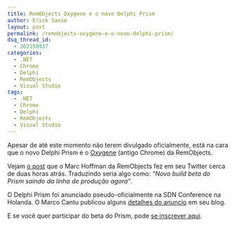 ```yaml
---
title: RemObjects Oxygene é o novo Delphi Prism
author: Erick Sasse
layout: post
permalink: /remobjects-oxygene-e-o-novo-delphi-prism/
dsq_thread_id:
  - 262150937
categories:
  - .NET
  - Chrome
  - Delphi
  - RemObjects
  - Visual Studio
tags:
  - .NET
  - Chrome
  - Delphi
  - RemObjects
  - Visual Studio
---
```

Apesar de até este momento não terem divulgado oficialmente, está na cara que o novo Delphi Prism é o [Oxygene][1] (antigo Chrome) da RemObjects.

Vejam [o post][2] que o Marc Hoffman da RemObjects fez em seu Twitter cerca de duas horas atrás. Traduzindo seria algo como: *&#8220;Novo build beta do Prism saindo da linha de produção agora&#8221;*.

O Delphi Prism foi anunciado pseudo-oficialmente na SDN Conference na Holanda. O Marco Cantu publicou alguns [detalhes do anuncio][3] em seu blog.

E se você quer participar do beta do Prism, pode [se inscrever aqui][4].

 [1]: http://www.remobjects.com/oxygene
 [2]: http://twitter.com/dwarfland/statuses/951460451
 [3]: http://blog.marcocantu.com/blog/nick_announces_delphi_prism.html
 [4]: https://beta.embarcadero.com/callout/default.html?callid=6E2829BA76664D57ABD8F26046781EA5